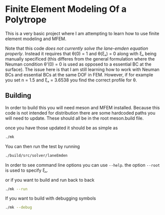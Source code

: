 # Finite Element Modeling Of a Polytrope
This is a very basic project where I am attempting to learn how to use finite element modeling and MFEM.

Note that this code *does not currently solve the lane-emden equation
properly*. Instead it requires that θ(0) = 1 and θ(ξₛ) = 0 along with ξₛ being
manually specificed (this differes from the general formulation where the
Neuman condition θ'(0) = 0 is used as opposed to a essential BC at the
surface). The issue here is that I am still learning how to work with Neuman
BCs and essential BCs at the same DOF in FEM. However, if for example you set n
= 1.5 and ξₛ = 3.6538 you find the correct profile for θ.

## Building
In order to build this you will need meson and MFEM installed. Because this
code is not intended for distribution there are some hardcoded paths you will
need to update. These should all be in the root meson.build file.

once you have those updated it should be as simple as

```bash
./mk
```

You can then run the test by running

```bash
./build/src/solver/laneEmden
```

In order to see command line options you can use `--help`. the option `--root` is used to specify ξₛ.

or if you want to build and run back to back

```bash
./mk --run
```

If you want to build with debugging symbols

```bash
./mk --debug
```
